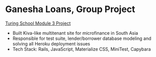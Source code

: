 # Ganesha Loans, Group Project
[Turing School Module 3 Project](https://github.com/turingschool/lesson_plans/blob/master/ruby_03-professional_rails_applications/the_pivot.md) <br>
* Built Kiva-like multitenant site for microfinance in South Asia
* Responsible for test suite, lender/borrower database modeling and solving all Heroku deployment issues
* Tech Stack: Rails, JavaScript, Materialize CSS, MiniTest, Capybara

